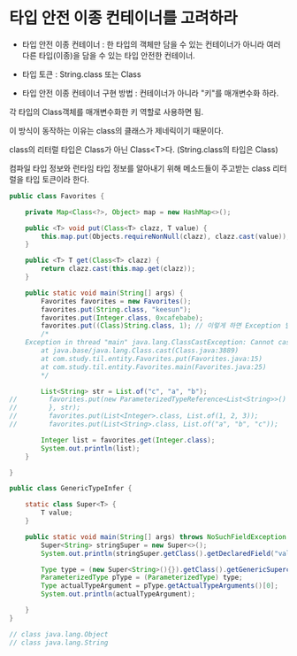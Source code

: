# 타입 안전 이종 컨테이너를 고려하라

* 타입 안전 이종 컨테이너 : 한 타입의 객체만 담을 수 있는 컨테이너가 아니라 여러 다른 타입(이종)을 담을 수 있는 타입 안전한 컨테이너.

* 타입 토큰 : String.class 또는 Class<String>

* 타입 안전 이종 컨테이너 구현 방법 : 컨테이너가 아니라 "키"를 매개변수화 하라.

각 타입의 Class객체를 매개변수화한 키 역할로 사용하면 됨.

이 방식이 동작하는 이유는 class의 클래스가 제네릭이기 때문이다.

class의 리터럴 타입은 Class가 아닌 Class\<T\>다. (String.class의 타입은 Class<String>)

컴파일 타입 정보와 런타임 타입 정보를 알아내기 위해 메소드들이 주고받는 class 리터럴을 타입 토큰이라 한다.


```java
public class Favorites {

    private Map<Class<?>, Object> map = new HashMap<>();

    public <T> void put(Class<T> clazz, T value) {
        this.map.put(Objects.requireNonNull(clazz), clazz.cast(value));
    }

    public <T> T get(Class<T> clazz) {
        return clazz.cast(this.map.get(clazz));
    }

    public static void main(String[] args) {
        Favorites favorites = new Favorites();
        favorites.put(String.class, "keesun");
        favorites.put(Integer.class, 0xcafebabe);
        favorites.put((Class)String.class, 1); // 이렇게 하면 Exception 발생
        /*
    Exception in thread "main" java.lang.ClassCastException: Cannot cast java.lang.Integer to java.lang.String
        at java.base/java.lang.Class.cast(Class.java:3889)
        at com.study.til.entity.Favorites.put(Favorites.java:15)
        at com.study.til.entity.Favorites.main(Favorites.java:25)
        */

        List<String> str = List.of("c", "a", "b");
//        favorites.put(new ParameterizedTypeReference<List<String>>() {
//        }, str);
//        favorites.put(List<Integer>.class, List.of(1, 2, 3));
//        favorites.put(List<String>.class, List.of("a", "b", "c"));

        Integer list = favorites.get(Integer.class);
        System.out.println(list);
    }

}
```

```java
public class GenericTypeInfer {

    static class Super<T> {
        T value;
    }

    public static void main(String[] args) throws NoSuchFieldException {
        Super<String> stringSuper = new Super<>();
        System.out.println(stringSuper.getClass().getDeclaredField("value").getType());

        Type type = (new Super<String>(){}).getClass().getGenericSuperclass();
        ParameterizedType pType = (ParameterizedType) type;
        Type actualTypeArgument = pType.getActualTypeArguments()[0];
        System.out.println(actualTypeArgument);

    }
}

// class java.lang.Object
// class java.lang.String
```

